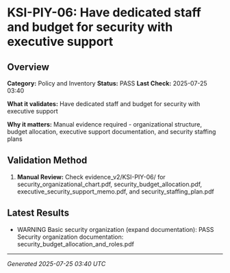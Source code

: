 # KSI-PIY-06: Have dedicated staff and budget for security with executive support

## Overview

**Category:** Policy and Inventory
**Status:** PASS
**Last Check:** 2025-07-25 03:40

**What it validates:** Have dedicated staff and budget for security with executive support

**Why it matters:** Manual evidence required - organizational structure, budget allocation, executive support documentation, and security staffing plans

## Validation Method

1. **Manual Review:** Check evidence_v2/KSI-PIY-06/ for security_organizational_chart.pdf, security_budget_allocation.pdf, executive_security_support_memo.pdf, and security_staffing_plan.pdf

## Latest Results

- WARNING Basic security organization (expand documentation): PASS Security organization documentation: security_budget_allocation_and_roles.pdf

---
*Generated 2025-07-25 03:40 UTC*